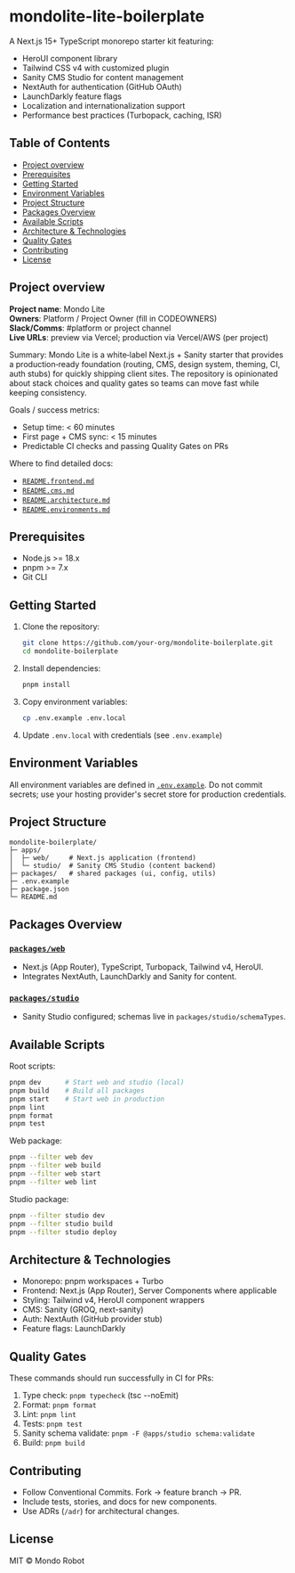 # mondolite-lite-boilerplate

A Next.js 15+ TypeScript monorepo starter kit featuring:
- HeroUI component library
- Tailwind CSS v4 with customized plugin
- Sanity CMS Studio for content management
- NextAuth for authentication (GitHub OAuth)
- LaunchDarkly feature flags
- Localization and internationalization support
- Performance best practices (Turbopack, caching, ISR)

## Table of Contents
- [Project overview](#project-overview)
- [Prerequisites](#prerequisites)
- [Getting Started](#getting-started)
- [Environment Variables](#environment-variables)
- [Project Structure](#project-structure)
- [Packages Overview](#packages-overview)
- [Available Scripts](#available-scripts)
- [Architecture & Technologies](#architecture-technologies)
- [Quality Gates](#quality-gates)
- [Contributing](#contributing)
- [License](#license)

## Project overview
**Project name**: Mondo Lite  
**Owners**: Platform / Project Owner (fill in CODEOWNERS)  
**Slack/Comms**: #platform or project channel  
**Live URLs**: preview via Vercel; production via Vercel/AWS (per project)

Summary:
Mondo Lite is a white‑label Next.js + Sanity starter that provides a production‑ready foundation (routing, CMS, design system, theming, CI, auth stubs) for quickly shipping client sites. The repository is opinionated about stack choices and quality gates so teams can move fast while keeping consistency.

Goals / success metrics:
- Setup time: < 60 minutes
- First page + CMS sync: < 15 minutes
- Predictable CI checks and passing Quality Gates on PRs

Where to find detailed docs:
- [`README.frontend.md`](README.frontend.md:1)
- [`README.cms.md`](README.cms.md:1)
- [`README.architecture.md`](README.architecture.md:1)
- [`README.environments.md`](README.environments.md:1)

## Prerequisites
- Node.js >= 18.x
- pnpm >= 7.x
- Git CLI

## Getting Started
1. Clone the repository:
   ```bash
   git clone https://github.com/your-org/mondolite-boilerplate.git
   cd mondolite-boilerplate
   ```
2. Install dependencies:
   ```bash
   pnpm install
   ```
3. Copy environment variables:
   ```bash
   cp .env.example .env.local
   ```
4. Update `.env.local` with credentials (see `.env.example`)

## Environment Variables
All environment variables are defined in [`.env.example`](.env.example:1). Do not commit secrets; use your hosting provider's secret store for production credentials.

## Project Structure
```
mondolite-boilerplate/
├─ apps/
│  ├─ web/     # Next.js application (frontend)
│  └─ studio/  # Sanity CMS Studio (content backend)
├─ packages/   # shared packages (ui, config, utils)
├─ .env.example
├─ package.json
└─ README.md
```

## Packages Overview
### [`packages/web`](packages/web:1)
- Next.js (App Router), TypeScript, Turbopack, Tailwind v4, HeroUI.
- Integrates NextAuth, LaunchDarkly and Sanity for content.

### [`packages/studio`](packages/studio:1)
- Sanity Studio configured; schemas live in `packages/studio/schemaTypes`.

## Available Scripts
Root scripts:
```bash
pnpm dev      # Start web and studio (local)
pnpm build    # Build all packages
pnpm start    # Start web in production
pnpm lint
pnpm format
pnpm test
```

Web package:
```bash
pnpm --filter web dev
pnpm --filter web build
pnpm --filter web start
pnpm --filter web lint
```

Studio package:
```bash
pnpm --filter studio dev
pnpm --filter studio build
pnpm --filter studio deploy
```

## Architecture & Technologies
- Monorepo: pnpm workspaces + Turbo
- Frontend: Next.js (App Router), Server Components where applicable
- Styling: Tailwind v4, HeroUI component wrappers
- CMS: Sanity (GROQ, next-sanity)
- Auth: NextAuth (GitHub provider stub)
- Feature flags: LaunchDarkly

## Quality Gates
These commands should run successfully in CI for PRs:
1. Type check: `pnpm typecheck` (tsc --noEmit)
2. Format: `pnpm format`
3. Lint: `pnpm lint`
4. Tests: `pnpm test`
5. Sanity schema validate: `pnpm -F @apps/studio schema:validate`
6. Build: `pnpm build`

## Contributing
- Follow Conventional Commits. Fork → feature branch → PR.
- Include tests, stories, and docs for new components.
- Use ADRs (`/adr`) for architectural changes.

## License
MIT © Mondo Robot
